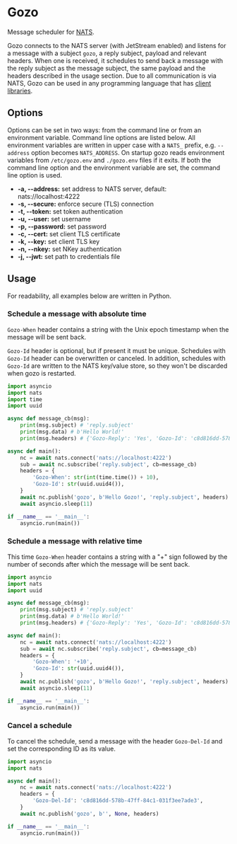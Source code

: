 # Gozo

Message scheduler for [NATS](https://nats.io).

Gozo connects to the NATS server (with JetStream enabled) and listens for a message
with a subject `gozo`, a reply subject, payload and relevant headers.
When one is received, it schedules to send back a message with the reply subject
as the message subject, the same payload and the headers described in the usage section.
Due to all communication is via NATS, Gozo can be used in any programming language
that has [client libraries](https://nats.io/download/#nats-clients).

## Options

Options can be set in two ways: from the command line or from an environment variable.
Command line options are listed below. All environment variables are written in upper case
with a `NATS_` prefix, e.g. `--address` option becomes `NATS_ADDRESS`.
On startup gozo reads environment variables from `/etc/gozo.env` and `./gozo.env` files if it exits.
If both the command line option and the environment variable are set,
the command line option is used.

+ __-a, --address:__ set address to NATS server, default: nats://localhost:4222
+ __-s, --secure:__ enforce secure (TLS) connection
+ __-t, --token:__ set token authentication
+ __-u, --user:__ set username
+ __-p, --password:__ set password
+ __-c, --cert:__ set client TLS certificate
+ __-k, --key:__ set client TLS key
+ __-n, --nkey:__ set NKey authentication
+ __-j, --jwt:__ set path to credentials file

## Usage

For readability, all examples below are written in Python.

### Schedule a message with absolute time

`Gozo-When` header contains a string with the Unix epoch timestamp
when the message will be sent back.

`Gozo-Id` header is optional, but if present it must be unique.
Schedules with `Gozo-Id` header can be overwritten or canceled.
In addition, schedules with `Gozo-Id` are written to the NATS key/value store,
so they won't be discarded when gozo is restarted.

```python
import asyncio
import nats
import time
import uuid

async def message_cb(msg):
	print(msg.subject) # 'reply.subject'
	print(msg.data) # b'Hello World!'
	print(msg.headers) # {'Gozo-Reply': 'Yes', 'Gozo-Id': 'c8d816dd-578b-47ff-84c1-031f3ee7ade3'}

async def main():
	nc = await nats.connect('nats://localhost:4222')
	sub = await nc.subscribe('reply.subject', cb=message_cb)
	headers = {
		'Gozo-When': str(int(time.time()) + 10),
		'Gozo-Id': str(uuid.uuid4()),
	}
	await nc.publish('gozo', b'Hello Gozo!', 'reply.subject', headers)
	await asyncio.sleep(11)

if __name__ == '__main__':
	asyncio.run(main())
```

### Schedule a message with relative time

This time `Gozo-When` header contains a string with a "+" sign followed by the number of seconds
after which the message will be sent back.

```python
import asyncio
import nats
import uuid

async def message_cb(msg):
	print(msg.subject) # 'reply.subject'
	print(msg.data) # b'Hello World!'
	print(msg.headers) # {'Gozo-Reply': 'Yes', 'Gozo-Id': 'c8d816dd-578b-47ff-84c1-031f3ee7ade3'}

async def main():
	nc = await nats.connect('nats://localhost:4222')
	sub = await nc.subscribe('reply.subject', cb=message_cb)
	headers = {
		'Gozo-When': '+10',
		'Gozo-Id': str(uuid.uuid4()),
	}
	await nc.publish('gozo', b'Hello Gozo!', 'reply.subject', headers)
	await asyncio.sleep(11)

if __name__ == '__main__':
	asyncio.run(main())
```

### Cancel a schedule

To cancel the schedule, send a message with the header `Gozo-Del-Id`
and set the corresponding ID as its value.

```python
import asyncio
import nats

async def main():
	nc = await nats.connect('nats://localhost:4222')
	headers = {
		'Gozo-Del-Id': 'c8d816dd-578b-47ff-84c1-031f3ee7ade3',
	}
	await nc.publish('gozo', b'', None, headers)

if __name__ == '__main__':
	asyncio.run(main())
```
